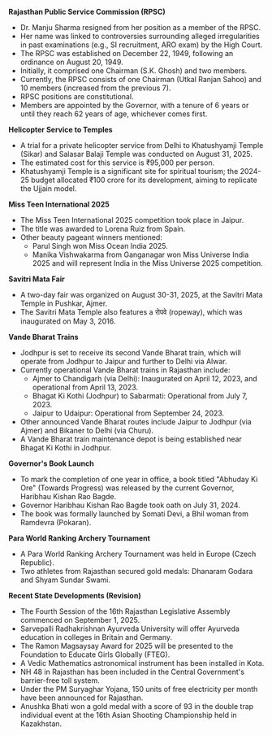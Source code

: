 **Rajasthan Public Service Commission (RPSC)**

*   Dr. Manju Sharma resigned from her position as a member of the RPSC.
*   Her name was linked to controversies surrounding alleged irregularities in past examinations (e.g., SI recruitment, ARO exam) by the High Court.
*   The RPSC was established on December 22, 1949, following an ordinance on August 20, 1949.
*   Initially, it comprised one Chairman (S.K. Ghosh) and two members.
*   Currently, the RPSC consists of one Chairman (Utkal Ranjan Sahoo) and 10 members (increased from the previous 7).
*   RPSC positions are constitutional.
*   Members are appointed by the Governor, with a tenure of 6 years or until they reach 62 years of age, whichever comes first.

**Helicopter Service to Temples**

*   A trial for a private helicopter service from Delhi to Khatushyamji Temple (Sikar) and Salasar Balaji Temple was conducted on August 31, 2025.
*   The estimated cost for this service is ₹95,000 per person.
*   Khatushyamji Temple is a significant site for spiritual tourism; the 2024-25 budget allocated ₹100 crore for its development, aiming to replicate the Ujjain model.

**Miss Teen International 2025**

*   The Miss Teen International 2025 competition took place in Jaipur.
*   The title was awarded to Lorena Ruiz from Spain.
*   Other beauty pageant winners mentioned:
    *   Parul Singh won Miss Ocean India 2025.
    *   Manika Vishwakarma from Ganganagar won Miss Universe India 2025 and will represent India in the Miss Universe 2025 competition.

**Savitri Mata Fair**

*   A two-day fair was organized on August 30-31, 2025, at the Savitri Mata Temple in Pushkar, Ajmer.
*   The Savitri Mata Temple also features a रोपवे (ropeway), which was inaugurated on May 3, 2016.

**Vande Bharat Trains**

*   Jodhpur is set to receive its second Vande Bharat train, which will operate from Jodhpur to Jaipur and further to Delhi via Alwar.
*   Currently operational Vande Bharat trains in Rajasthan include:
    *   Ajmer to Chandigarh (via Delhi): Inaugurated on April 12, 2023, and operational from April 13, 2023.
    *   Bhagat Ki Kothi (Jodhpur) to Sabarmati: Operational from July 7, 2023.
    *   Jaipur to Udaipur: Operational from September 24, 2023.
*   Other announced Vande Bharat routes include Jaipur to Jodhpur (via Ajmer) and Bikaner to Delhi (via Churu).
*   A Vande Bharat train maintenance depot is being established near Bhagat Ki Kothi in Jodhpur.

**Governor's Book Launch**

*   To mark the completion of one year in office, a book titled "Abhuday Ki Ore" (Towards Progress) was released by the current Governor, Haribhau Kishan Rao Bagde.
*   Governor Haribhau Kishan Rao Bagde took oath on July 31, 2024.
*   The book was formally launched by Somati Devi, a Bhil woman from Ramdevra (Pokaran).

**Para World Ranking Archery Tournament**

*   A Para World Ranking Archery Tournament was held in Europe (Czech Republic).
*   Two athletes from Rajasthan secured gold medals: Dhanaram Godara and Shyam Sundar Swami.

**Recent State Developments (Revision)**

*   The Fourth Session of the 16th Rajasthan Legislative Assembly commenced on September 1, 2025.
*   Sarvepalli Radhakrishnan Ayurveda University will offer Ayurveda education in colleges in Britain and Germany.
*   The Ramon Magsaysay Award for 2025 will be presented to the Foundation to Educate Girls Globally (FTEG).
*   A Vedic Mathematics astronomical instrument has been installed in Kota.
*   NH 48 in Rajasthan has been included in the Central Government's barrier-free toll system.
*   Under the PM Suryaghar Yojana, 150 units of free electricity per month have been announced for Rajasthan.
*   Anushka Bhati won a gold medal with a score of 93 in the double trap individual event at the 16th Asian Shooting Championship held in Kazakhstan.